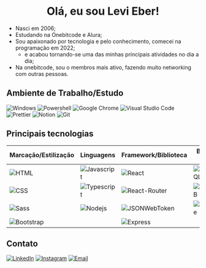 <h1 align="center"> Olá, eu sou Levi Eber! </h1>

- Nasci em 2006;
- Estudando na Onebitcode e Alura;
- Sou apaixonado por tecnologia e pelo conhecimento, comecei na programação em 2022;
  - e acabou tornando-se uma das minhas principais atividades no dia a dia;
- Na onebitcode, sou o membros mais ativo, fazendo muito networking com outras pessoas.

## Ambiente de Trabalho/Estudo

![Windows](https://img.shields.io/badge/Windows-0078D6?style=for-the-badge&logo=windows&logoColor=white)
![Powershell](https://img.shields.io/badge/Powershell-2CA5E0?style=for-the-badge&logo=powershell&logoColor=white)
![Google Chrome](https://img.shields.io/badge/Google_chrome-4285F4?style=for-the-badge&logo=Google-chrome&logoColor=white)
![Visual Studio Code](https://img.shields.io/badge/Visual_Studio_Code-0078D4?style=for-the-badge&logo=visual%20studio%20code&logoColor=white)
![Prettier](https://img.shields.io/badge/prettier-1A2C34?style=for-the-badge&logo=prettier&logoColor=F7BA3E)
![Notion](https://img.shields.io/badge/Notion-000000?style=for-the-badge&logo=notion&logoColor=white)
![Git](https://img.shields.io/badge/GIT-E44C30?style=for-the-badge&logo=git&logoColor=white)

## Principais tecnologias

| Marcação/Estilização | Linguagens | Framework/Biblioteca | Banco de dados
|---|---|---|---|
| ![HTML](https://img.shields.io/badge/HTML5-E34F26?style=for-the-badge&logo=html5&logoColor=white) | ![Javascript](https://img.shields.io/badge/JavaScript-F7DF1E?style=for-the-badge&logo=javascript&logoColor=black) | ![React](https://img.shields.io/badge/React-20232A?style=for-the-badge&logo=react&logoColor=61DAFB) | ![PostgreSQL](https://img.shields.io/badge/PostgreSQL-316192?style=for-the-badge&logo=postgresql&logoColor=white)
| ![CSS](https://img.shields.io/badge/CSS3-1572B6?style=for-the-badge&logo=css3&logoColor=whit) | ![Typescript](https://img.shields.io/badge/TypeScript-007ACC?style=for-the-badge&logo=typescript&logoColor=white) | ![React-Router](https://img.shields.io/badge/React_Router-CA4245?style=for-the-badge&logo=react-router&logoColor=white) | ![MongoDB](https://img.shields.io/badge/MongoDB-4EA94B?style=for-the-badge&logo=mongodb&logoColor=white)
| ![Sass](https://img.shields.io/badge/Sass-CC6699?style=for-the-badge&logo=sass&logoColor=white) | ![Nodejs](https://img.shields.io/badge/Node.js-43853D?style=for-the-badge&logo=node.js&logoColor=white) | ![JSONWebToken](https://img.shields.io/badge/json%20web%20tokens-323330?style=for-the-badge&logo=json-web-tokens&logoColor=pink) | ![Sequelize](https://img.shields.io/badge/sequelize-323330?style=for-the-badge&logo=sequelize&logoColor=blue)
| ![Bootstrap](https://img.shields.io/badge/Bootstrap-563D7C?style=for-the-badge&logo=bootstrap&logoColor=white) | | ![Express](https://img.shields.io/badge/Express.js-404D59?style=for-the-badge)

## Contato

[![LinkedIn](https://img.shields.io/badge/LinkedIn-0077B5?style=for-the-badge&logo=linkedin&logoColor=white)](https://www.linkedin.com/in/levi-eber)
[![Instagram](https://img.shields.io/badge/Instagram-E4405F?style=for-the-badge&logo=instagram&logoColor=white)](https://www.instagram.com/levieberz/)
[![Email](	https://img.shields.io/badge/Gmail-D14836?style=for-the-badge&logo=gmail&logoColor=white)](mailto:gblevieber@gmail.com)

